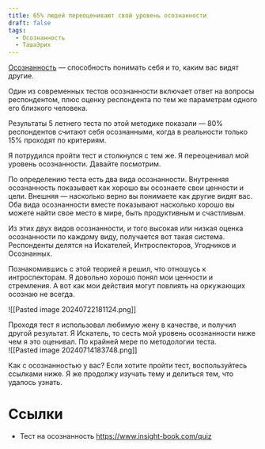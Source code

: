 ```yaml
---
title: 65% людей переоценивают свой уровень осознанности
draft: false
tags:
  - Осознанность
  - ТашаЭрих
---
```

[Осознанность](Самосознание%—%научное%определение..md) — способность понимать себя и то, каким вас видят другие.

Один из современных тестов осознанности включает ответ на вопросы респондентом, плюс оценку респондента по тем же параметрам одного его близкого человека.

Результаты 5 летнего теста по этой методике показали — 80% респондентов считают себя осознанными, когда в реальности только 15% проходят по критериям.

Я потрудился пройти тест и столкнулся с тем же. Я переоценивал мой уровень осознанности. Давайте посмотрим.

По определению теста есть два вида осознанности. Внутренняя осознанность показывает как хорошо вы осознаете свои ценности и цели. Внешняя — насколько верно вы понимаете как другие видят вас. Оба вида осознанности вместе показывают насколько хорошо вы можете найти свое место в мире, быть продуктивным и счастливым.

Из этих двух видов осознанности, и того высокая или низкая оценка осознанности по каждому виду, получается вот такая система. Респонденты делятся на Искателей, Интроспекторов, Угодников и Осознанных.

Познакомившись с этой теорией я решил, что отношусь к интроспекторам. Я довольно хорошо понял мои ценности и стремления. А вот как мои действия могут повлиять на оркужающих осознаю не всегда.

![[Pasted image 20240722181124.png]]

Проходя тест я использовал любимую жену в качестве, и получил другой результат. Я Искатель, то сесть мой уровень осознанности ниже чем я это оценивал. По крайней мере по методологии теста.
\
![[Pasted image 20240714183748.png]]

Как с осознанностью у вас? Если хотите пройти тест, воспользуйтесь ссылками ниже. Я же продолжу изучать тему и делиться тем, что удалось узнать.
# Ссылки

- Тест на осознанность https://www.insight-book.com/quiz

